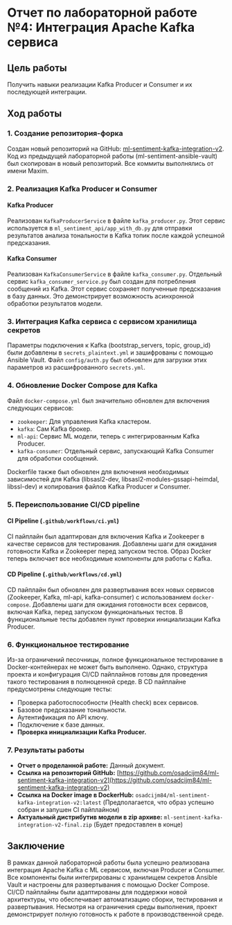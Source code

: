 # Отчет по лабораторной работе №4: Интеграция Apache Kafka сервиса

## Цель работы
Получить навыки реализации Kafka Producer и Consumer и их последующей интеграции.

## Ход работы

### 1. Создание репозитория-форка
Создан новый репозиторий на GitHub: [ml-sentiment-kafka-integration-v2](https://github.com/osadcijm84/ml-sentiment-kafka-integration-v2). Код из предыдущей лабораторной работы (ml-sentiment-ansible-vault) был скопирован в новый репозиторий. Все коммиты выполнялись от имени Maxim.

### 2. Реализация Kafka Producer и Consumer

#### Kafka Producer
Реализован `KafkaProducerService` в файле `kafka_producer.py`. Этот сервис используется в `ml_sentiment_api/app_with_db.py` для отправки результатов анализа тональности в Kafka топик после каждой успешной предсказания.

#### Kafka Consumer
Реализован `KafkaConsumerService` в файле `kafka_consumer.py`. Отдельный сервис `kafka_consumer_service.py` был создан для потребления сообщений из Kafka. Этот сервис сохраняет полученные предсказания в базу данных. Это демонстрирует возможность асинхронной обработки результатов модели.

### 3. Интеграция Kafka сервиса с сервисом хранилища секретов
Параметры подключения к Kafka (bootstrap_servers, topic, group_id) были добавлены в `secrets_plaintext.yml` и зашифрованы с помощью Ansible Vault. Файл `config/auth.py` был обновлен для загрузки этих параметров из расшифрованного `secrets.yml`.

### 4. Обновление Docker Compose для Kafka
Файл `docker-compose.yml` был значительно обновлен для включения следующих сервисов:
- `zookeeper`: Для управления Kafka кластером.
- `kafka`: Сам Kafka брокер.
- `ml-api`: Сервис ML модели, теперь с интегрированным Kafka Producer.
- `kafka-consumer`: Отдельный сервис, запускающий Kafka Consumer для обработки сообщений.

Dockerfile также был обновлен для включения необходимых зависимостей для Kafka (libsasl2-dev, libsasl2-modules-gssapi-heimdal, libssl-dev) и копирования файлов Kafka Producer и Consumer.

### 5. Переиспользование CI/CD pipeline

#### CI Pipeline (`.github/workflows/ci.yml`)
CI пайплайн был адаптирован для включения Kafka и Zookeeper в качестве сервисов для тестирования. Добавлены шаги для ожидания готовности Kafka и Zookeeper перед запуском тестов. Образ Docker теперь включает все необходимые компоненты для работы с Kafka.

#### CD Pipeline (`.github/workflows/cd.yml`)
CD пайплайн был обновлен для развертывания всех новых сервисов (Zookeeper, Kafka, ml-api, kafka-consumer) с использованием `docker-compose`. Добавлены шаги для ожидания готовности всех сервисов, включая Kafka, перед запуском функциональных тестов. В функциональные тесты добавлен пункт проверки инициализации Kafka Producer.

### 6. Функциональное тестирование

Из-за ограничений песочницы, полное функциональное тестирование в Docker-контейнерах не может быть выполнено. Однако, структура проекта и конфигурация CI/CD пайплайнов готовы для проведения такого тестирования в полноценной среде. В CD пайплайне предусмотрены следующие тесты:
- Проверка работоспособности (Health check) всех сервисов.
- Базовое предсказание тональности.
- Аутентификация по API ключу.
- Подключение к базе данных.
- **Проверка инициализации Kafka Producer.**

### 7. Результаты работы

- **Отчет о проделанной работе:** Данный документ.
- **Ссылка на репозиторий GitHub:** [https://github.com/osadcijm84/ml-sentiment-kafka-integration-v2](https://github.com/osadcijm84/ml-sentiment-kafka-integration-v2)
- **Ссылка на Docker image в DockerHub:** `osadcijm84/ml-sentiment-kafka-integration-v2:latest` (Предполагается, что образ успешно собран и запушен CI пайплайном)
- **Актуальный дистрибутив модели в zip архиве:** `ml-sentiment-kafka-integration-v2-final.zip` (Будет предоставлен в конце)

## Заключение
В рамках данной лабораторной работы была успешно реализована интеграция Apache Kafka с ML сервисом, включая Producer и Consumer. Все компоненты были интегрированы с хранилищем секретов Ansible Vault и настроены для развертывания с помощью Docker Compose. CI/CD пайплайны были адаптированы для поддержки новой архитектуры, что обеспечивает автоматизацию сборки, тестирования и развертывания. Несмотря на ограничения среды выполнения, проект демонстрирует полную готовность к работе в производственной среде.

